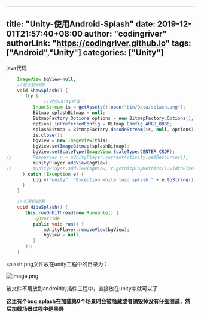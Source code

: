 ﻿
---
title: "Unity-使用Android-Splash"
date: 2019-12-01T21:57:40+08:00
author: "codingriver"
authorLink: "https://codingriver.github.io"
tags: ["Android","Unity"]
categories: ["Unity"]
---

<!--more-->


java代码
``` java
	ImageView bgView=null;
	//显示启动图 
	void ShowSplash() {
	   try {
              //对应unity目录：
	      InputStream is = getAssets().open("bin/Data/splash.png");
	      Bitmap splashBitmap = null;
	      BitmapFactory.Options options = new BitmapFactory.Options();
	      options.inPreferredConfig = Bitmap.Config.ARGB_8888;
	      splashBitmap = BitmapFactory.decodeStream(is, null, options);
	      is.close();
	      bgView = new ImageView(this);
	      bgView.setImageBitmap(splashBitmap);
	      bgView.setScaleType(ImageView.ScaleType.CENTER_CROP);
//	      Resources r = mUnityPlayer.currentActivity.getResources();
	      mUnityPlayer.addView(bgView);	      
//	      mUnityPlayer.addView(bgView, r.getDisplayMetrics().widthPixels, r.getDisplayMetrics().heightPixels);
	  } catch (Exception e) {
	      Log.v("unity", "Exception while load splash:" + e.toString());
	  }
	}

	//关闭启动图 
	void HideSplash() {
	   this.runOnUiThread(new Runnable() {
		   @Override
	      public void run() {
	    	  mUnityPlayer.removeView(bgView);
	          bgView = null;
	      }
	   });
	}
```
splash.png文件放在unity工程中的目录为：

![image.png](http://upload-images.jianshu.io/upload_images/1095643-786f1cf1a75de54d.png?imageMogr2/auto-orient/strip%7CimageView2/2/w/1240)  

该文件不用放到android的插件工程中，直接放在unity中就可以了

**这里有个bug:splash在加载第0个场景时会被隐藏或者销毁掉没有仔细测试，然后加载场景过程中是黑屏**

